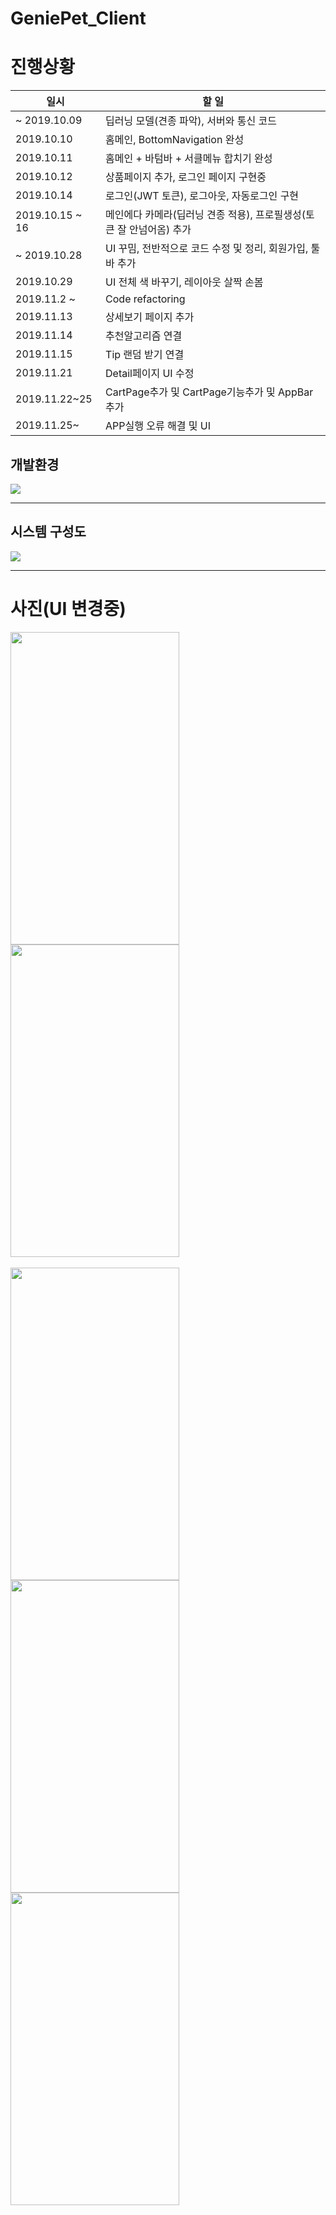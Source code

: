# GeniePet_Client


# 진행상황
|일시 | 할 일|
|---| --------------------- |
|~ 2019.10.09|    딥러닝 모델(견종 파악), 서버와 통신 코드        |   
|2019.10.10|    홈메인, BottomNavigation 완성     |  
|2019.10.11 |    홈메인 + 바텀바 + 서클메뉴 합치기 완성     |   
|2019.10.12|    상품페이지 추가, 로그인 페이지 구현중     |   
|2019.10.14|    로그인(JWT 토큰), 로그아웃, 자동로그인 구현     |   
|2019.10.15 ~ 16|    메인에다 카메라(딥러닝 견종 적용), 프로필생성(토큰 잘 안넘어옴) 추가     |   
|~ 2019.10.28 |    UI 꾸밈, 전반적으로 코드 수정 및 정리, 회원가입, 툴바 추가     |   
|2019.10.29 |    UI 전체 색 바꾸기, 레이아웃 살짝 손봄     |   
|2019.11.2 ~  |    Code refactoring     |   
|2019.11.13  |    상세보기 페이지 추가     |   
|2019.11.14  |    추천알고리즘 연결     |   
|2019.11.15  |    Tip 랜덤 받기 연결     |   
|2019.11.21  |     Detail페이지 UI 수정    |   
|2019.11.22~25  |     CartPage추가 및 CartPage기능추가 및 AppBar추가    |   
|2019.11.25~  |    APP실행 오류 해결 및 UI    |   

## 개발환경
<img src="./picture/p3.png" >

------
## 시스템 구성도
<img src="./picture/p4.png" >


---
# 사진(UI 변경중)
<div>
<img src="./picture/android_2.png" width="270" height="500">
<img src="./picture/p2.png" width="270" height="500">
 
</div>
<br/>
<div>
<img src="./picture/p1.gif" width="270" height="500">
<img src="./picture/loginpage.png" width="270" height="500">
<img src="./picture/registerpage.png" width="270" height="500">
</div>
